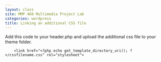 ```yaml
---
layout: class
site: MMP 460 Multimedia Project Lab
categories: wordpress
title: Linking an additional CSS file
---
```

 Add this code to your header.php and upload the additional css file to your theme folder.

        <link href="<?php echo get_template_directory_uri(); ?>/cssfilename.css" rel="stylesheet">
